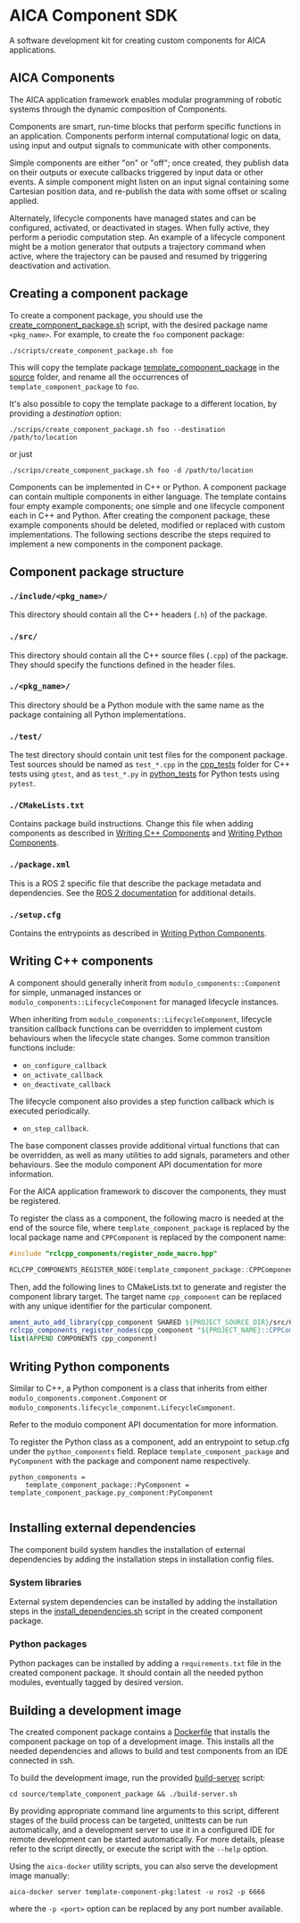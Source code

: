 # AICA Component SDK

A software development kit for creating custom components for AICA applications.

## AICA Components

The AICA application framework enables modular programming of robotic systems through the dynamic composition of
Components.

Components are smart, run-time blocks that perform specific functions in an application. Components perform internal
computational logic on data, using input and output signals to communicate with other components. 

Simple components are either "on" or "off"; once created, they publish data on their outputs or execute callbacks
triggered by input data or other events. A simple component might listen on an input signal containing some Cartesian
position data, and re-publish the data with some offset or scaling applied.

Alternately, lifecycle components have managed states and can be configured, activated, or deactivated in stages.
When fully active, they perform a periodic computation step.
An example of a lifecycle component might be a motion generator that outputs a trajectory command when active, where
the trajectory can be paused and resumed by triggering deactivation and activation. 

## Creating a component package
To create a component package, you should use the [create_component_package.sh](./scripts/create_component_package.sh)
script, with the desired package name `<pkg_name>`.
For example, to create the `foo` component package:
```console
./scripts/create_component_package.sh foo
```
This will copy the template package [template_component_package](./source/template_component_package) in the [source](./source) folder, and
rename all the occurrences of `template_component_package` to `foo`.

It's also possible to copy the template package to a different location, by providing a *destination* option:
```console
./scrips/create_component_package.sh foo --destination /path/to/location
```
or just
```console
./scrips/create_component_package.sh foo -d /path/to/location
```

Components can be implemented in C++ or Python. A component package can contain multiple components in either language.
The template contains four empty example components; one simple and one lifecycle component each in C++ and Python.
After creating the component package, these example components should be deleted, modified or replaced with custom
implementations. The following sections describe the steps required to implement a new components in the component package.

## Component package structure

### `./include/<pkg_name>/`
This directory should contain all the C++ headers (`.h`) of the package.

### `./src/`
This directory should contain all the C++ source files (`.cpp`) of the package.
They should specify the functions defined in the header files.

### `./<pkg_name>/`
This directory should be a Python module with the same name as the package containing all Python implementations.

### `./test/`
The test directory should contain unit test files for the component package.
Test sources should be named as `test_*.cpp` in the [cpp_tests](./source/template_component_package/test/cpp_tests) folder
for C++ tests using `gtest`, and as `test_*.py` in [python_tests](./source/template_component_package/test/python_tests) for
Python tests using `pytest`.

### `./CMakeLists.txt`
Contains package build instructions. Change this file when adding components as described in
[Writing C++ Components](#writing-c-components) and [Writing Python Components](#writing-python-components).

### `./package.xml`
This is a ROS 2 specific file that describe the package metadata and dependencies.
See the [ROS 2 documentation](https://docs.ros.org/en/foxy/Tutorials/Creating-Your-First-ROS2-Package.html) for
additional details.

### `./setup.cfg`
Contains the entrypoints as described in [Writing Python Components](#writing-python-components).

## Writing C++ components
A component should generally inherit from `modulo_components::Component` for simple, unmanaged instances
or `modulo_components::LifecycleComponent` for managed lifecycle instances.

When inheriting from `modulo_components::LifecycleComponent`, lifecycle transition callback functions can be
overridden to implement custom behaviours when the lifecycle state changes. Some common transition functions include:
- `on_configure_callback`
- `on_activate_callback`
- `on_deactivate_callback`

The lifecycle component also provides a step function callback which is executed periodically.
- `on_step_callback`.

The base component classes provide additional virtual functions that can be overridden, as well as many utilities to
add signals, parameters and other behaviours. See the modulo component API documentation for more information.

For the AICA application framework to discover the components, they must be registered.

To register the class as a component, the following macro is needed at the end of the source file,
where `template_component_package` is replaced by the local package name and `CPPComponent` is replaced by the component name:
```cpp
#include "rclcpp_components/register_node_macro.hpp"

RCLCPP_COMPONENTS_REGISTER_NODE(template_component_package::CPPComponent)
```

Then, add the following lines to CMakeLists.txt to generate and register the component library target. 
The target name `cpp_component` can be replaced with any unique identifier for the particular component.
```cmake
ament_auto_add_library(cpp_component SHARED ${PROJECT_SOURCE_DIR}/src/CPPComponent.cpp)
rclcpp_components_register_nodes(cpp_component "${PROJECT_NAME}::CPPComponent")
list(APPEND COMPONENTS cpp_component)
```

## Writing Python components
Similar to C++, a Python component is a class that inherits from either `modulo_components.component.Component` or
`modulo_components.lifecycle_component.LifecycleComponent`.

Refer to the modulo component API documentation for more information.

To register the Python class as a component, add an entrypoint to setup.cfg under the `python_components` field.
Replace `template_component_package` and `PyComponent` with the package and component name respectively.
```
python_components =
    template_component_package::PyComponent = template_component_package.py_component:PyComponent
    
```

## Installing external dependencies
The component build system handles the installation of external dependencies by adding the installation steps in installation config files.

### System libraries
External system dependencies can be installed by adding the installation steps in the [install_dependencies.sh](./source/template_component_package/install_dependencies.sh) script in the created component package.

### Python packages
Python packages can be installed by adding a `requirements.txt` file in the created component package.
It should contain all the needed python modules, eventually tagged by desired version.

## Building a development image
The created component package contains a [Dockerfile](./source/template_component_package/Dockerfile) that installs the component package on top of a development image.
This installs all the needed dependencies and allows to build and test components from an IDE connected in ssh.

To build the development image, run the provided [build-server](./source/template_component_package/build-server.sh) script:
```console
cd source/template_component_package && ./build-server.sh
```
By providing appropriate command line arguments to this script, different stages of the build process can be targeted,
unittests can be run automatically, and a development server to use it in a configured IDE for remote development can
be started automatically. For more details, please refer to the script directly, or execute the script with the `--help` option.

Using the `aica-docker` utility scripts, you can also serve the development image manually:
```console
aica-docker server template-component-pkg:latest -u ros2 -p 6666
```
where the `-p <port>` option can be replaced by any port number available.